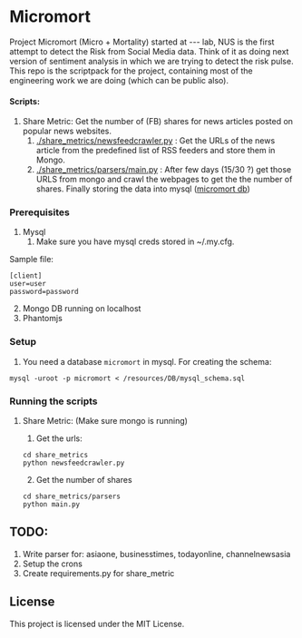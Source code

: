 # Micromort
Project Micromort (Micro + Mortality) started at --- lab, NUS is the first attempt to detect the Risk from Social Media data. Think of it as doing next version of sentiment analysis in which we are trying to detect the risk pulse.
This repo is the scriptpack for the project, containing most of the engineering work we are doing (which can be public also).

#### Scripts:
1. Share Metric: Get the number of (FB) shares for news articles posted on popular news websites.
    1. [./share_metrics/newsfeedcrawler.py](./share_metrics/newsfeedcrawler.py) : Get the URLs of the news article from the predefined list of RSS feeders and store them in Mongo.
    2. [./share_metrics/parsers/main.py](./share_metrics/parsers/main.py) : After few days (15/30 ?) get those URLS from mongo and crawl the webpages to get the the number of shares. Finally storing the data into mysql ([micromort db](./resources/DB/mysql_schema.sql))


### Prerequisites

 1. Mysql
    1. Make sure you have mysql creds stored in ~/.my.cfg. 
 
 Sample file:
```
[client]
user=user
password=password
```

 2. Mongo DB running on localhost
 3. Phantomjs



### Setup
 1. You need a database `micromort` in mysql.
For creating the schema:
```
mysql -uroot -p micromort < /resources/DB/mysql_schema.sql
```


### Running the scripts
1. Share Metric: (Make sure mongo is running)
    1. Get the urls: 
    ```
    cd share_metrics
    python newsfeedcrawler.py
    ``` 

    2. Get the number of shares
    ```
    cd share_metrics/parsers
    python main.py
    ```

## TODO:
 1. Write parser for: asiaone, businesstimes, todayonline, channelnewsasia
 2. Setup the crons
 3. Create requirements.py for share_metric


## License
This project is licensed under the MIT License.
